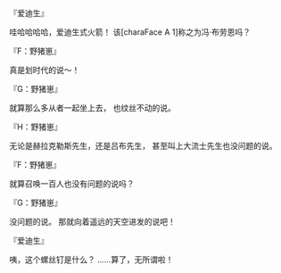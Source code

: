 『爱迪生』

哇哈哈哈哈，爱迪生式火箭！
该[charaFace A 1]称之为冯·布劳恩吗？

『F：野猪崽』

真是划时代的说～！

『G：野猪崽』

就算那么多从者一起坐上去，
也纹丝不动的说。

『H：野猪崽』

无论是赫拉克勒斯先生，还是吕布先生，
甚至叫上大流士先生也没问题的说。

『F：野猪崽』

就算召唤一百人也没有问题的说吗？

『G：野猪崽』

没问题的说。
那就向着遥远的天空进发的说吧！

『爱迪生』

咦，这个螺丝钉是什么？
……算了，无所谓啦！

